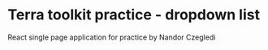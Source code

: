 # Terra toolkit practice - dropdown list

React single page application for practice by Nandor Czegledi